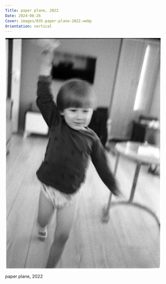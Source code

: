 ```yaml
---
Title: paper plane, 2022
Date: 2024-06-26
Cover: images/035-paper-plane-2022.webp
Orientation: vertical
---
```


![paper plane, 2022](images/035-paper-plane-2022@2x.webp)

paper plane, 2022
